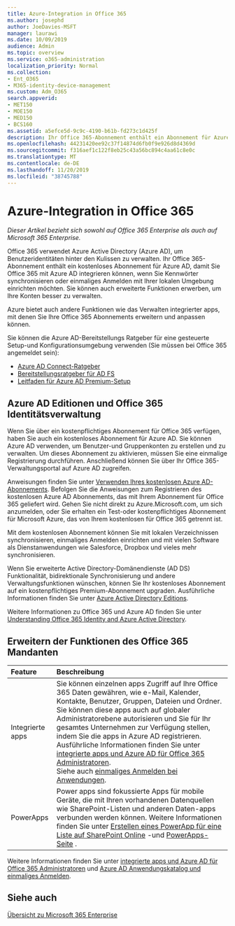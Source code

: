 ```yaml
---
title: Azure-Integration in Office 365
ms.author: josephd
author: JoeDavies-MSFT
manager: laurawi
ms.date: 10/09/2019
audience: Admin
ms.topic: overview
ms.service: o365-administration
localization_priority: Normal
ms.collection:
- Ent_O365
- M365-identity-device-management
ms.custom: Adm_O365
search.appverid:
- MET150
- MOE150
- MED150
- BCS160
ms.assetid: a5efce5d-9c9c-4190-b61b-fd273c1d425f
description: Ihr Office 365-Abonnement enthält ein Abonnement für Azure AD. Integrieren Sie Office 365 mit Azure AD, wenn Sie die Kennwortsynchronisierung oder das einmalige Anmelden mit Ihrer lokalen Umgebung wünschen.
ms.openlocfilehash: 44231420ee92c37f14874d6fb0f9e926d8d4369d
ms.sourcegitcommit: f316aef1c122f8eb25c43a56bc894c4aa61c8e0c
ms.translationtype: MT
ms.contentlocale: de-DE
ms.lasthandoff: 11/20/2019
ms.locfileid: "38745788"
---
```

# <a name="azure-integration-with-office-365"></a>Azure-Integration in Office 365

*Dieser Artikel bezieht sich sowohl auf Office 365 Enterprise als auch auf Microsoft 365 Enterprise.*

Office 365 verwendet Azure Active Directory (Azure AD), um Benutzeridentitäten hinter den Kulissen zu verwalten. Ihr Office 365-Abonnement enthält ein kostenloses Abonnement für Azure AD, damit Sie Office 365 mit Azure AD integrieren können, wenn Sie Kennwörter synchronisieren oder einmaliges Anmelden mit Ihrer lokalen Umgebung einrichten möchten. Sie können auch erweiterte Funktionen erwerben, um Ihre Konten besser zu verwalten.
  
Azure bietet auch andere Funktionen wie das Verwalten integrierter apps, mit denen Sie Ihre Office 365 Abonnements erweitern und anpassen können.
  
Sie können die Azure AD-Bereitstellungs Ratgeber für eine gesteuerte Setup-und Konfigurationsumgebung verwenden (Sie müssen bei Office 365 angemeldet sein):

 - [Azure AD Connect-Ratgeber](https://aka.ms/aadconnectpwsync)
 - [Bereitstellungsratgeber für AD FS](https://aka.ms/adfsguidance)
 - [Leitfaden für Azure AD Premium-Setup](https://aka.ms/aadpguidance)
  
## <a name="azure-ad-editions-and-office-365-identity-management"></a>Azure AD Editionen und Office 365 Identitätsverwaltung

Wenn Sie über ein kostenpflichtiges Abonnement für Office 365 verfügen, haben Sie auch ein kostenloses Abonnement für Azure AD. Sie können Azure AD verwenden, um Benutzer-und Gruppenkonten zu erstellen und zu verwalten. Um dieses Abonnement zu aktivieren, müssen Sie eine einmalige Registrierung durchführen. Anschließend können Sie über Ihr Office 365-Verwaltungsportal auf Azure AD zugreifen. 

Anweisungen finden Sie unter [Verwenden Ihres kostenlosen Azure AD-Abonnements](https://go.microsoft.com/fwlink/p/?LinkId=617127). Befolgen Sie die Anweisungen zum Registrieren des kostenlosen Azure AD Abonnements, das mit Ihrem Abonnement für Office 365 geliefert wird. Gehen Sie nicht direkt zu Azure.Microsoft.com, um sich anzumelden, oder Sie erhalten ein Test-oder kostenpflichtiges Abonnement für Microsoft Azure, das von Ihrem kostenlosen für Office 365 getrennt ist. 
  
Mit dem kostenlosen Abonnement können Sie mit lokalen Verzeichnissen synchronisieren, einmaliges Anmelden einrichten und mit vielen Software als Dienstanwendungen wie Salesforce, Dropbox und vieles mehr synchronisieren.
  
Wenn Sie erweiterte Active Directory-Domänendienste (AD DS) Funktionalität, bidirektionale Synchronisierung und andere Verwaltungsfunktionen wünschen, können Sie Ihr kostenloses Abonnement auf ein kostenpflichtiges Premium-Abonnement upgraden. Ausführliche Informationen finden Sie unter [Azure Active Directory Editions](https://azure.microsoft.com/pricing/details/active-directory/).
  
Weitere Informationen zu Office 365 und Azure AD finden Sie unter [Understanding Office 365 Identity and Azure Active Directory](https://docs.microsoft.com/office365/enterprise/about-office-365-identity).
  
## <a name="extend-the-capabilities-of-your-office-365-tenant"></a>Erweitern der Funktionen des Office 365 Mandanten

|**Feature**|**Beschreibung**|
|:-----|:-----|
|Integrierte apps  <br/> |Sie können einzelnen apps Zugriff auf Ihre Office 365 Daten gewähren, wie e-Mail, Kalender, Kontakte, Benutzer, Gruppen, Dateien und Ordner. Sie können diese apps auch auf globaler Administratorebene autorisieren und Sie für Ihr gesamtes Unternehmen zur Verfügung stellen, indem Sie die apps in Azure AD registrieren. Ausführliche Informationen finden Sie unter [integrierte apps und Azure AD für Office 365 Administratoren](https://support.office.com/article/cb2250e3-451e-416f-bf4e-363549652c2a).  <br/> Siehe auch [einmaliges Anmelden bei Anwendungen](https://go.microsoft.com/fwlink/p/?LinkId=698604).  <br/> |
|PowerApps  <br/> | Power apps sind fokussierte Apps für mobile Geräte, die mit Ihren vorhandenen Datenquellen wie SharePoint-Listen und anderen Daten-apps verbunden werden können. Weitere Informationen finden Sie unter [Erstellen eines PowerApp für eine Liste auf SharePoint Online](https://support.office.com/article/9338b2d2-67ac-4b81-8e67-97da27e5e9ab) -und [PowerApps-Seite](https://powerapps.microsoft.com/) .  <br/> |
   
Weitere Informationen finden Sie unter [integrierte apps und Azure AD für Office 365 Administratoren](integrated-apps-and-azure-ads.md) und [Azure AD Anwendungskatalog und einmaliges Anmelden](https://docs.microsoft.com/azure/active-directory/manage-apps/what-is-single-sign-on).

## <a name="see-also"></a>Siehe auch

[Übersicht zu Microsoft 365 Enterprise](https://docs.microsoft.com/microsoft-365/enterprise/microsoft-365-overview)
